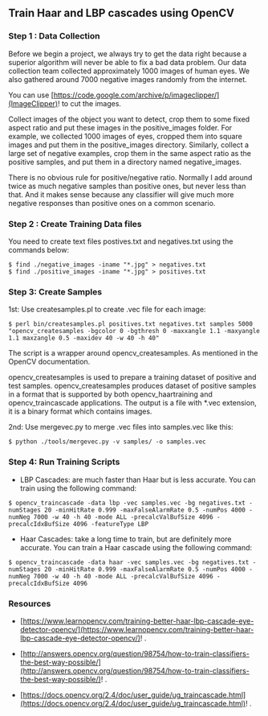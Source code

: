 
## Train Haar and LBP cascades using OpenCV ##

### Step 1 : Data Collection ###

Before we begin a project, we always try to get the data right because a superior algorithm will never be able to fix a bad data problem. Our data collection team collected approximately 1000 images of human eyes. We also gathered around 7000 negative images randomly from the internet.

You can use [https://code.google.com/archive/p/imageclipper/](ImageClipper)! to cut the images.

Collect images of the object you want to detect, crop them to some fixed aspect ratio and put these images in the positive_images folder. For example, we collected 1000 images of eyes, cropped them into square images and put them in the positive_images directory. Similarly, collect a large set of negative examples, crop them in the same aspect ratio as the positive samples, and put them in a directory named negative_images.

There is no obvious rule for positive/negative ratio. Normally I add around twice as much negative samples than positive ones, but never less than that. And it makes sense because any classifier will give much more negative responses than positive ones on a common scenario.

### Step 2 : Create Training Data files ###

You need to create text files postives.txt and negatives.txt using the commands below:

```
$ find ./negative_images -iname "*.jpg" > negatives.txt
$ find ./positive_images -iname "*.jpg" > positives.txt
```

### Step 3: Create Samples ###

1st: Use createsamples.pl to create .vec file for each image:

```
$ perl bin/createsamples.pl positives.txt negatives.txt samples 5000 "opencv_createsamples -bgcolor 0 -bgthresh 0 -maxxangle 1.1 -maxyangle 1.1 maxzangle 0.5 -maxidev 40 -w 40 -h 40"
```

The script is a wrapper around opencv_createsamples. As mentioned in the OpenCV documentation.

opencv_createsamples is used to prepare a training dataset of positive and test samples. opencv_createsamples produces dataset of positive samples in a format that is supported by both opencv_haartraining and opencv_traincascade applications. The output is a file with *.vec extension, it is a binary format which contains images.

2nd: Use mergevec.py to merge .vec files into samples.vec like this:

```
$ python ./tools/mergevec.py -v samples/ -o samples.vec
```

### Step 4: Run Training Scripts ###

- LBP Cascades: are much faster than Haar but is less accurate. You can train using the following command:

```
$ opencv_traincascade -data lbp -vec samples.vec -bg negatives.txt -numStages 20 -minHitRate 0.999 -maxFalseAlarmRate 0.5 -numPos 4000 -numNeg 7000 -w 40 -h 40 -mode ALL -precalcValBufSize 4096 -precalcIdxBufSize 4096 -featureType LBP
```

- Haar Cascades: take a long time to train, but are definitely more accurate. You can train a Haar cascade using the following command:

```
$ opencv_traincascade -data haar -vec samples.vec -bg negatives.txt -numStages 20 -minHitRate 0.999 -maxFalseAlarmRate 0.5 -numPos 4000 -numNeg 7000 -w 40 -h 40 -mode ALL -precalcValBufSize 4096 -precalcIdxBufSize 4096
```



### Resources ###

- [https://www.learnopencv.com/training-better-haar-lbp-cascade-eye-detector-opencv/](https://www.learnopencv.com/training-better-haar-lbp-cascade-eye-detector-opencv/)! .

- [http://answers.opencv.org/question/98754/how-to-train-classifiers-the-best-way-possible/](http://answers.opencv.org/question/98754/how-to-train-classifiers-the-best-way-possible/)! .

- [https://docs.opencv.org/2.4/doc/user_guide/ug_traincascade.html](https://docs.opencv.org/2.4/doc/user_guide/ug_traincascade.html)! .



